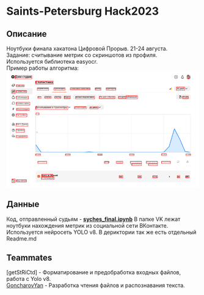 # Saints-Petersburg Hack2023
## Описание
Ноутбуки финала хакатона Цифровой Прорыв. 21-24 августа.  
Задание: считывание метрик со скриншотов из профиля.  
Используется библиотека easyocr.  
Пример работы алгоритма:  
<img src="https://github.com/getStRiCtd/hak2023/blob/main/Screenshots/download.png">  


## Данные
Код, отправленный судьям - [**syches_final.ipynb**](https://github.com/getStRiCtd/hak2023/blob/main/syches_final.ipynb)
В папке VK лежат ноутбуки нахождения метрик из социальной сети ВКонтакте. Используется нейросеть YOLO v8. В дериктории так же есть отдельный Readme.md

## Teammates 
[getStRiCtd] - Форматирование и предобработка входных файлов, работа с Yolo v8.  
[GoncharovYan](https://github.com/GoncharovYan) - Разработка чтения файлов и распознавания текста.

